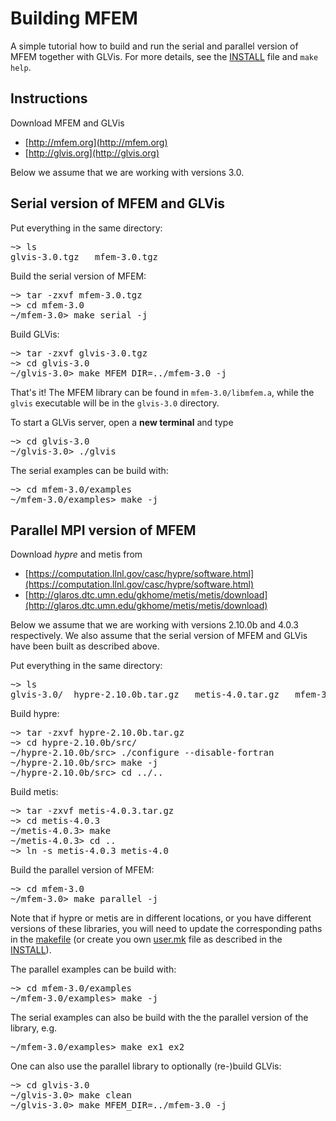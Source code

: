 # Building MFEM 

A simple tutorial how to build and run the serial and parallel version of MFEM together with GLVis. For more details, see the [INSTALL](https://raw.githubusercontent.com/mfem/mfem/master/INSTALL) file and `make help`.

## Instructions

Download MFEM and GLVis

  - [http://mfem.org](http://mfem.org)
  - [http://glvis.org](http://glvis.org)

Below we assume that we are working with versions 3.0.

## Serial version of MFEM and GLVis

Put everything in the same directory:
<pre>
~> ls
glvis-3.0.tgz   mfem-3.0.tgz
</pre>

Build the serial version of MFEM:
<pre>
~> tar -zxvf mfem-3.0.tgz
~> cd mfem-3.0
~/mfem-3.0> make serial -j
</pre>

Build GLVis:
<pre>
~> tar -zxvf glvis-3.0.tgz
~> cd glvis-3.0
~/glvis-3.0> make MFEM_DIR=../mfem-3.0 -j
</pre>

That's it! The MFEM library can be found in `mfem-3.0/libmfem.a`, while the `glvis` executable will be in the `glvis-3.0` directory.

To start a GLVis server, open a **new terminal** and type
<pre>
~> cd glvis-3.0
~/glvis-3.0> ./glvis
</pre>
The serial examples can be build with:
<pre>
~> cd mfem-3.0/examples
~/mfem-3.0/examples> make -j
</pre>

## Parallel MPI version of MFEM

Download *hypre* and metis from

  - [https://computation.llnl.gov/casc/hypre/software.html](https://computation.llnl.gov/casc/hypre/software.html)
  - [http://glaros.dtc.umn.edu/gkhome/metis/metis/download](http://glaros.dtc.umn.edu/gkhome/metis/metis/download)

Below we assume that we are working with versions 2.10.0b and 4.0.3 respectively. We also assume that the serial version of MFEM and GLVis have been built as described above.

Put everything in the same directory:
<pre>
~> ls
glvis-3.0/  hypre-2.10.0b.tar.gz   metis-4.0.tar.gz   mfem-3.0/
</pre>

Build hypre:
<pre>
~> tar -zxvf hypre-2.10.0b.tar.gz
~> cd hypre-2.10.0b/src/
~/hypre-2.10.0b/src> ./configure --disable-fortran
~/hypre-2.10.0b/src> make -j
~/hypre-2.10.0b/src> cd ../..
</pre>

Build metis:
<pre>
~> tar -zxvf metis-4.0.3.tar.gz
~> cd metis-4.0.3
~/metis-4.0.3> make
~/metis-4.0.3> cd ..
~> ln -s metis-4.0.3 metis-4.0
</pre>

Build the parallel version of MFEM:
<pre>
~> cd mfem-3.0
~/mfem-3.0> make parallel -j
</pre>

Note that if hypre or metis are in different locations, or you have different versions of these libraries, you will need to update the corresponding paths in the [makefile](https://raw.githubusercontent.com/mfem/mfem/master/makefile) (or create you own [user.mk](https://raw.githubusercontent.com/mfem/mfem/master/config/user.mk.in) file as described in the [INSTALL](https://raw.githubusercontent.com/mfem/mfem/master/INSTALL)).

The parallel examples can be build with:
<pre>
~> cd mfem-3.0/examples
~/mfem-3.0/examples> make -j
</pre>

The serial examples can also be build with the the parallel version of the library, e.g.
<pre>
~/mfem-3.0/examples> make ex1 ex2
</pre>

One can also use the parallel library to optionally (re-)build GLVis:
<pre>
~> cd glvis-3.0
~/glvis-3.0> make clean
~/glvis-3.0> make MFEM_DIR=../mfem-3.0 -j</code>
